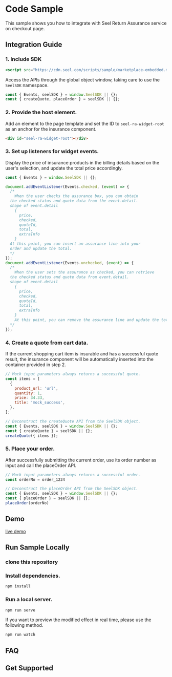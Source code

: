 # Code Sample

This sample shows you how to integrate with Seel Return Assurance service on checkout page.

## Integration Guide

### 1. **Include SDK**

```jsx
<script src="https://cdn.seel.com/scripts/sample/marketplace-embedded.min.js"></script>
```

Access the APIs through the global object window, taking care to use the `SeelSDK` namespace.

```jsx
const { Events, seelSDK } = window.SeelSDK || {};
const { createQuote, placeOrder } = seelSDK || {};
```

### 2. Provide the host element.

Add an element to the page template and set the ID to `seel-ra-widget-root` as an anchor for the insurance component.

```html
<div id="seel-ra-widget-root"></div>
```

### 3. Set up listeners for widget events.

Display the price of insurance products in the billing details based on the user's selection, and update the total price accordingly.

```jsx
const { Events } = window.SeelSDK || {};

document.addEventListener(Events.checked, (event) => {
  /*
	When the user checks the assurance box, you can obtain 
  the checked status and quote data from the event.detail.
  shape of event.detail
	{ 
	  price, 
	  checked, 
	  quoteId, 
	  total, 
	  extraInfo 
	} 
  At this point, you can insert an assurance line into your 
  order and update the total.
  */
});
document.addEventListener(Events.unchecked, (event) => {
  /*
	When the user sets the assurance as checked, you can retrieve
  the checked status and quote data from event.detail.
  shape of event.detail
	{ 
	  price, 
	  checked, 
	  quoteId, 
	  total, 
	  extraInfo 
	} 
	At this point, you can remove the assurance line and update the total.
  */
});
```

### 4. Create a quote from cart data.

If the current shopping cart item is insurable and has a successful quote result, the insurance component will be automatically inserted into the container provided in step 2.

```jsx
// Mock input parameters always returns a successful quote.
const items = [
  {
    product_url: 'url',
    quantity: 1,
    price: 34.33,
    title: 'mock_success',
  },
];

// Deconstruct the createQuote API from the SeelSDK object.
const { Events, seelSDK } = window.SeelSDK || {};
const { createQuote } = seelSDK || {};
createQuote({ items });
```

### 5. Place your order.

After successfully submitting the current order, use its order number as input and call the placeOrder API.

```jsx
// Mock input parameters always returns a successful order.
const orderNo = order_1234

// Deconstruct the placeOrder API from the SeelSDK object.
const { Events, seelSDK } = window.SeelSDK || {};
const { placeOrder } = seelSDK || {};
placeOrder(orderNo)
```

## Demo

[live demo](https://page.seel.com/marketplace/return-assurance-sample/checkout.html)

## Run Sample Locally

### clone this repository

### Install dependencies.

```bash
npm install
```

### Run a local server.

```bash
npm run serve
```

If you want to preview the modified effect in real time, please use the following method. 

```bash
npm run watch
```

## FAQ

## Get Supported